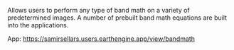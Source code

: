 Allows users to perform any type of band math on a variety of predetermined images. A number of prebuilt band math equations are built into the applications.

App: https://samirsellars.users.earthengine.app/view/bandmath
